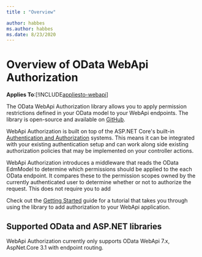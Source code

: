 ```yaml
---
title : "Overview"

author: habbes
ms.author: habbes
ms.date: 8/23/2020
---
```

# Overview of OData WebApi Authorization
**Applies To**:[!INCLUDE[appliesto-webapi](../includes/appliesto-webapi-v7.md)]


The OData WebApi Authorization library allows you to apply permission restrictions defined in your OData model to your WebApi endpoints. The library is open-source and available on [GitHub](https://github.com/OData/WebApiAuthorization).

WebApi Authorization is built on top of the ASP.NET Core's built-in [Authentication and Authorization](https://docs.microsoft.com/en-us/aspnet/core/security/?view=aspnetcore-3.1) systems. This means it can be integrated with your existing authentication setup and can work along side existing authorization policies that may be implemented on your controller actions.

WebApi Authorization introduces a middleware that reads the OData EdmModel to determine which permissions should be applied to the each OData endpoint. It compares these to the permission scopes owned by the currently authenticated user to determine whether or not to authorize the request. This does not require you to add

Check out the [Getting Started](./getting-started) guide for a tutorial that takes you through using the library to add authorization to your WebApi application.

## Supported OData and ASP.NET libraries

WebApi Authorization currently only supports OData WebApi 7.x, AspNet.Core 3.1 with endpoint routing.